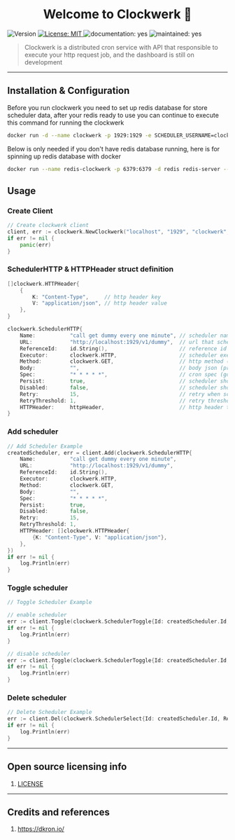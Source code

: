 <h1 align="center">Welcome to Clockwerk 👋</h1>
<p>
  <img alt="Version" src="https://img.shields.io/badge/version-2.0.0-blue.svg?cacheSeconds=2592000" />
  <a href="#" target="_blank">
    <img alt="License: MIT" src="https://img.shields.io/badge/License-MIT-yellow.svg" />
  </a>
  <img alt="documentation: yes" src="https://img.shields.io/badge/Documentation-Yes-green.svg" />
  <img alt="maintained: yes" src="https://img.shields.io/badge/Maintained-Yes-green.svg" />
</p>

> Clockwerk is a distributed cron service with API that responsible to execute your http request job, and the dashboard is still on development

----

## Installation & Configuration

Before you run clockwerk you need to set up redis database for store scheduler data, after your 
redis ready to use you can continue to execute this command for running the clockwerk
```bash
docker run -d --name clockwerk -p 1929:1929 -e SCHEDULER_USERNAME=clockwerk -e SCHEDULER_PASSWORD=password -e REDIS_HOST=localhost -e REDIS_PORT=6379 -e REDIS_PASS=redis123  nightsilvertech/clockwerk:2.0.0
```

Below is only needed if you don't have redis database running, here is for spinning up redis database with docker
```bash
docker run --name redis-clockwerk -p 6379:6379 -d redis redis-server --save 60 1 --loglevel warning --requirepass redis123
```

## Usage

### Create Client
```go
// Create clockwerk client
client, err := clockwerk.NewClockwerk("localhost", "1929", "clockwerk", "password")
if err != nil {
    panic(err)
}
```
### SchedulerHTTP & HTTPHeader struct definition
```go
[]clockwerk.HTTPHeader{
    {
        K: "Content-Type",     // http header key
        V: "application/json", // http header value
    },
}
```
```go
clockwerk.SchedulerHTTP{
    Name:           "call get dummy every one minute", // scheduler name
    URL:            "http://localhost:1929/v1/dummy",  // url that scheduler calls
    ReferenceId:    id.String(),                       // reference id is generated as you need (uuid recommended)
    Executor:       clockwerk.HTTP,                    // scheduler executor type (for now just HTTP)
    Method:         clockwerk.GET,                     // http method (available GET POST PUT DELETE)
    Body:           "",                                // body json (prettied with tabulation and new line)
    Spec:           "* * * * *",                       // cron spec (go to https://crontab.guru/ for detail)
    Persist:        true,                              // scheduler should not be deleted if job executed
    Disabled:       false,                             // scheduler should not be running if disabled
    Retry:          15,                                // retry when scheduler unable to execute job
    RetryThreshold: 1,                                 // retry threshold (defined in second unit)
    HTTPHeader:     httpHeader,                        // http header that jobs needed
}
```
### Add scheduler
```go
// Add Scheduler Example
createdScheduler, err = client.Add(clockwerk.SchedulerHTTP{
    Name:           "call get dummy every one minute",
    URL:            "http://localhost:1929/v1/dummy",
    ReferenceId:    id.String(),
    Executor:       clockwerk.HTTP,
    Method:         clockwerk.GET,
    Body:           "",
    Spec:           "* * * * *",
    Persist:        true,
    Disabled:       false,
    Retry:          15,
    RetryThreshold: 1,
    HTTPHeader: []clockwerk.HTTPHeader{
        {K: "Content-Type", V: "application/json"},
    },
})
if err != nil {
    log.Println(err)
}
```

### Toggle scheduler
```go
// Toggle Scheduler Example

// enable scheduler
err := client.Toggle(clockwerk.SchedulerToggle{Id: createdScheduler.Id, ReferenceId: createdScheduler.ReferenceId, Disabled: false})
if err != nil {
    log.Println(err)
}

// disable scheduler
err := client.Toggle(clockwerk.SchedulerToggle{Id: createdScheduler.Id, ReferenceId: createdScheduler.ReferenceId, Disabled: true})
if err != nil {
    log.Println(err)
}
```

### Delete scheduler
```go
// Delete Scheduler Example
err := client.Del(clockwerk.SchedulerSelect{Id: createdScheduler.Id, ReferenceId: createdScheduler.ReferenceId})
if err != nil {
    log.Println(err)
}
```

----

## Open source licensing info
1. [LICENSE](LICENSE)


----

## Credits and references
1. https://dkron.io/
